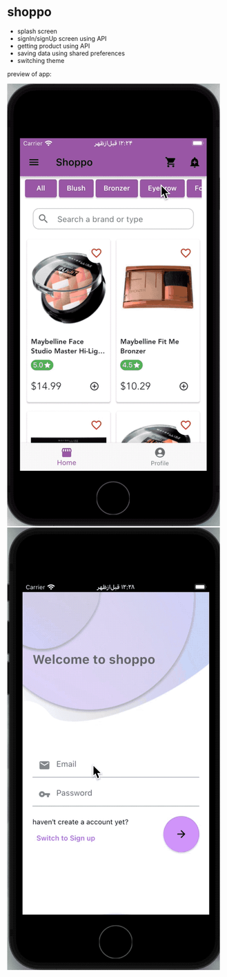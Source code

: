 # shoppo
- splash screen
- signIn/signUp screen using API
- getting product using API
- saving data using shared preferences 
- switching theme

preview of app:


![](https://github.com/kimia-kazemi/Online-Shopping-App-With-Flutter/blob/main/1.gif)![](https://github.com/kimia-kazemi/Online-Shopping-App-With-Flutter/blob/main/2.gif)

